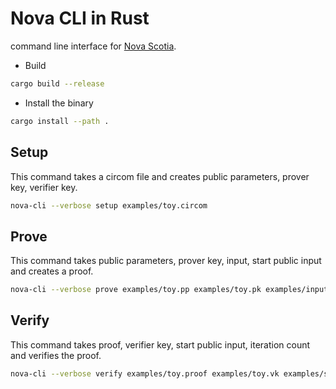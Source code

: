 # Nova CLI in Rust

command line interface for [Nova Scotia](https://github.com/nalinbhardwaj/Nova-Scotia).

- Build

```sh
cargo build --release
```

- Install the binary

```sh
cargo install --path .
```

## Setup

This command takes a circom file and creates public parameters, prover key, verifier key.

```sh
nova-cli --verbose setup examples/toy.circom
```

## Prove

This command takes public parameters, prover key, input, start public input and creates a proof.

```sh
nova-cli --verbose prove examples/toy.pp examples/toy.pk examples/input.json examples/start_input.json
```

## Verify

This command takes proof, verifier key, start public input, iteration count and verifies the proof.

```sh
nova-cli --verbose verify examples/toy.proof examples/toy.vk examples/start_input.json 5
```

